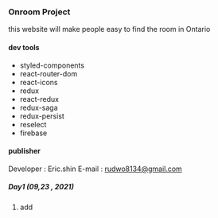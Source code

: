 ### Onroom Project

this website will make people easy to find the room in Ontario

#### dev tools
  - styled-components
  - react-router-dom
  - react-icons
  - redux
  - react-redux
  - redux-saga
  - redux-persist
  - reselect
  - firebase


#### publisher

Developer : Eric.shin
E-mail : rudwo8134@gmail.com

##### Day1 (09,23 , 2021)
 1. add